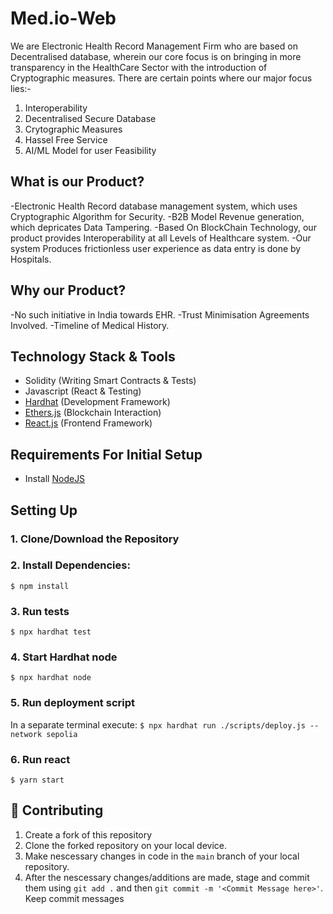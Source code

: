 # Med.io-Web
We are Electronic Health Record Management Firm who are based on Decentralised database, wherein our core focus is on bringing in more transparency in the HealthCare Sector with the introduction of Cryptographic measures.
There are certain points where our major focus lies:-
1. Interoperability
2. Decentralised Secure Database
3. Crytographic Measures
4. Hassel Free Service
5. AI/ML Model for user Feasibility

## What is our Product?

-Electronic Health Record database management system, which uses Cryptographic Algorithm for Security.
-B2B Model Revenue generation, which depricates Data Tampering.
-Based On BlockChain Technology, our product provides Interoperability at all Levels of Healthcare system.
-Our system Produces frictionless user experience as data entry is done by Hospitals.

## Why our Product?

-No such initiative in India towards EHR.
-Trust Minimisation Agreements Involved.
-Timeline of Medical History.

## Technology Stack & Tools

- Solidity (Writing Smart Contracts & Tests)
- Javascript (React & Testing)
- [Hardhat](https://hardhat.org/) (Development Framework)
- [Ethers.js](https://docs.ethers.io/v5/) (Blockchain Interaction)
- [React.js](https://reactjs.org/) (Frontend Framework)

## Requirements For Initial Setup
- Install [NodeJS](https://nodejs.org/en/)

## Setting Up
### 1. Clone/Download the Repository

### 2. Install Dependencies:
`$ npm install`

### 3. Run tests
`$ npx hardhat test`

### 4. Start Hardhat node
`$ npx hardhat node`

### 5. Run deployment script
In a separate terminal execute:
`$ npx hardhat run ./scripts/deploy.js --network sepolia`

### 6. Run react
`$ yarn start`

## 🤝 Contributing
1. Create a fork of this repository
2. Clone the forked repository on your local device.
3. Make nescessary changes in code in the `main` branch of your local repository.
4. After the nescessary changes/additions are made, stage and commit them using `git add .` and then `git commit -m '<Commit Message here>'`. Keep commit messages 
